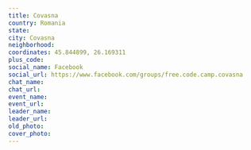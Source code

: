 ```yaml
---
title: Covasna
country: Romania
state: 
city: Covasna
neighborhood: 
coordinates: 45.844899, 26.169311
plus_code:
social_name: Facebook
social_url: https://www.facebook.com/groups/free.code.camp.covasna
chat_name:
chat_url:
event_name:
event_url:
leader_name:
leader_url:
old_photo: 
cover_photo:
---
```

